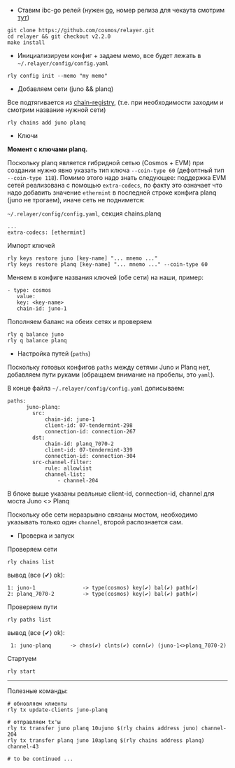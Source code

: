 - Ставим ibc-go релей (нужен [go](https://go.dev/doc/install), номер релиза для чекаута смотрим [тут](https://github.com/cosmos/relayer/releases))

``` 
git clone https://github.com/cosmos/relayer.git
cd relayer && git checkout v2.2.0
make install
```
- Инициализируем конфиг + задаем мемо, все будет лежать в `~/.relayer/config/config.yaml`
```
rly config init --memo "my memo"
```

- Добавляем сети (juno && planq) 

Все подтягивается из [chain-registry](https://github.com/cosmos/chain-registry), (т.е. при необходимости заходим и смотрим название нужной сети)
```
rly chains add juno planq
```
- Ключи

**Момент с ключами planq.** 

Поскольку planq является гибридной сетью (Cosmos + EVM) при создании нужно явно указать тип ключа `--coin-type 60` (дефолтный тип `--coin-type 118`). Помимо этого надо знать следующее: поддержка EVM сетей реализована с помощью `extra-codecs`, по факту это означает что надо добавить значение `ethermint` в последней строке конфига planq (juno не трогаем), иначе сеть не поднимется:

`~/.relayer/config/config.yaml`, секция chains.planq
```
...
extra-codecs: [ethermint]
```
Импорт ключей
```
rly keys restore juno [key-name] "... mnemo ..."
rly keys restore planq [key-name] "... mnemo ..." --coin-type 60
```
Меняем в конфиге названия ключей (обе сети) на наши, пример:
```
- type: cosmos
   value:
   key: <key-name>
   chain-id: juno-1
```
Пополняем баланс на обеих сетях и проверяем
```
rly q balance juno
rly q balance planq
```
- Настройка путей (`paths`)

Поскольку готовых конфигов `paths` между сетями Juno и Planq нет, добавляем пути руками (обращаем внимание на пробелы, это `yaml`).

В конце файла `~/.relayer/config/config.yaml` дописываем:
```
paths:
      juno-planq:
        src:
            chain-id: juno-1
            client-id: 07-tendermint-298
            connection-id: connection-267
        dst:
            chain-id: planq_7070-2
            client-id: 07-tendermint-339
            connection-id: connection-304
        src-channel-filter:
            rule: allowlist
            channel-list:
                - channel-204
```
В блоке выше указаны реальные client-id, connection-id, channel для моста Juno <> Planq

Поскольку обе сети неразрывно связаны мостом, необходимо указывать только один `channel`, второй распознается сам.

- Проверка и запуск

Проверяем сети
```
rly chains list
```
вывод (все (✔) ok): 
```
1: juno-1               -> type(cosmos) key(✔) bal(✔) path(✔)
2: planq_7070-2         -> type(cosmos) key(✔) bal(✔) path(✔)
```
Проверяем пути
```
rly paths list
```
вывод (все (✔) ok):
```
 1: juno-planq      -> chns(✔) clnts(✔) conn(✔) (juno-1<>planq_7070-2)
```
Стартуем
```
rly start 
```
---
Полезные команды:
```
# обновляем клиенты
rly tx update-clients juno-planq
```
```
# отправляем tx'ы
rly tx transfer juno planq 10ujuno $(rly chains address juno) channel-204
rly tx transfer planq juno 10aplanq $(rly chains address planq) channel-43
```
```
# to be continued ...
```
